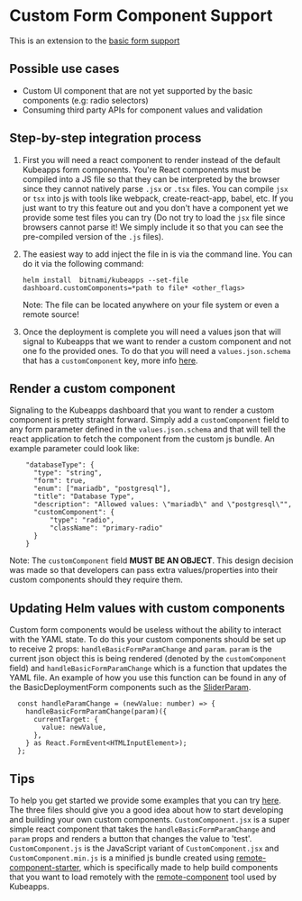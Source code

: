 # Custom Form Component Support
This is an extension to the [basic form support](https://github.com/kubeapps/kubeapps/blob/master/docs/developer/basic-form-support.md#basic-form-support)

## Possible use cases
- Custom UI component that are not yet supported by the basic components (e.g: radio selectors)
- Consuming third party APIs for component values and validation

## Step-by-step integration process
1. First you will need a react component to render instead of the default Kubeapps form components. You're React components must be compiled into a JS file so that they can be interpreted by the browser since they cannot natively parse `.jsx` or `.tsx` files. You can compile `jsx` or `tsx` into js with tools like webpack, create-react-app, babel, etc. If you just want to try this feature out and you don't have a component yet we provide some test files you can try (Do not try to load the `jsx` file since browsers cannot parse it! We simply include it so that you can see the pre-compiled version of the `.js` files).
2. The easiest way to add inject the file in is via the command line. You can do it via the following command:
    ```
    helm install  bitnami/kubeapps --set-file dashboard.customComponents=*path to file* <other_flags>
    ```
    Note: The file can be located anywhere on your file system or even a remote source!

3. Once the deployment is complete you will need a values json that will signal to Kubeapps that we want to render a custom component and not one fo the provided ones. To do that you will need a `values.json.schema` that has a `customComponent` key, more info [here](https://github.com/kubeapps/kubeapps/blob/master/docs/developer/custom-form-component-support.md#render-a-custom-component).

## Render a custom component
Signaling to the Kubeapps dashboard that you want to render a custom component is pretty straight forward.  Simply add a `customComponent` field to any form parameter defined in the  `values.json.schema` and that will tell the react application to fetch the component from the custom js bundle. An example parameter could look like:
```
    "databaseType": {
      "type": "string",
      "form": true,
      "enum": ["mariadb", "postgresql"],
      "title": "Database Type",
      "description": "Allowed values: \"mariadb\" and \"postgresql\"",
      "customComponent": {
          "type": "radio",
          "className": "primary-radio"
      }
    }
```
Note: The `customComponent` field **MUST BE AN OBJECT**. This design decision was made so that developers can pass extra values/properties into their custom components should they require them.

## Updating Helm values with custom components
Custom form components would be useless without the ability to interact with the YAML state. To do this your custom components should be set up to receive 2 props: `handleBasicFormParamChange` and `param`. `param` is the current json object this is being rendered (denoted by the `customComponent` field) and `handleBasicFormParamChange` which is a function that updates the YAML file. An example of how you use this function can be found in any of the BasicDeploymentForm components such as the [SliderParam](https://github.com/kubeapps/kubeapps/blob/master/dashboard/src/components/DeploymentFormBody/BasicDeploymentForm/SliderParam.tsx#L47-L53).
```
  const handleParamChange = (newValue: number) => {
    handleBasicFormParamChange(param)({
      currentTarget: {
        value: newValue,
      },
    } as React.FormEvent<HTMLInputElement>);
  };
```

## Tips
To help you get started we provide some examples that you can try [here](https://github.com/kubeapps/kubeapps/blob/master/docs/developer/examples). The three files should give you a good idea about how to start developing and building your own custom components. `CustomComponent.jsx` is a super simple react component that takes the `handleBasicFormParamChange` and `param` props and renders a button that changes the value to 'test'. `CustomComponent.js` is the JavaScript variant of `CustomComponent.jsx` and `CustomComponent.min.js` is a minified js bundle created using [remote-component-starter](https://github.com/Paciolan/remote-component-starter), which is specifically made to help build components that you want to load remotely with the [remote-component](https://github.com/Paciolan/remote-component) tool used by Kubeapps.
